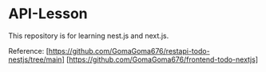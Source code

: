 # API-Lesson

This repository is for learning nest.js and next.js.

Reference:  [https://github.com/GomaGoma676/restapi-todo-nestjs/tree/main]    [https://github.com/GomaGoma676/frontend-todo-nextjs]
